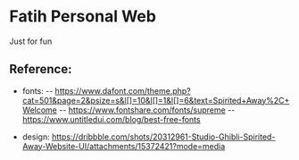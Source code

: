 # Fatih Personal Web
Just for fun

## Reference:
- fonts:
-- https://www.dafont.com/theme.php?cat=501&page=2&psize=s&l[]=10&l[]=1&l[]=6&text=Spirited+Away%2C+Welcome
-- https://www.fontshare.com/fonts/supreme
-- https://www.untitledui.com/blog/best-free-fonts

- design: https://dribbble.com/shots/20312961-Studio-Ghibli-Spirited-Away-Website-UI/attachments/15372421?mode=media
